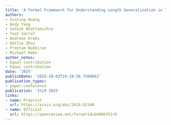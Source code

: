 ```yaml
---
title: 'A Formal Framework for Understanding Length Generalization in Transformers'
authors:
- Xinting Huang
- Andy Yang
- Satwik Bhattamishra
- Yash Sarrof
- Andreas Krebs
- Hattie Zhou
- Preetum Nakkiran
- Michael Hahn
author_notes:
- Equal contribution
- Equal contribution
date: '2025'
publishDate: '2025-10-03T19:18:58.750866Z'
publication_types:
- paper-conference
publication: 'ICLR 2025'
links:
- name: Preprint
  url: https://arxiv.org/abs/2410.02140
- name: Official
  url: https://openreview.net/forum?id=U49N5V51rU
---
```

